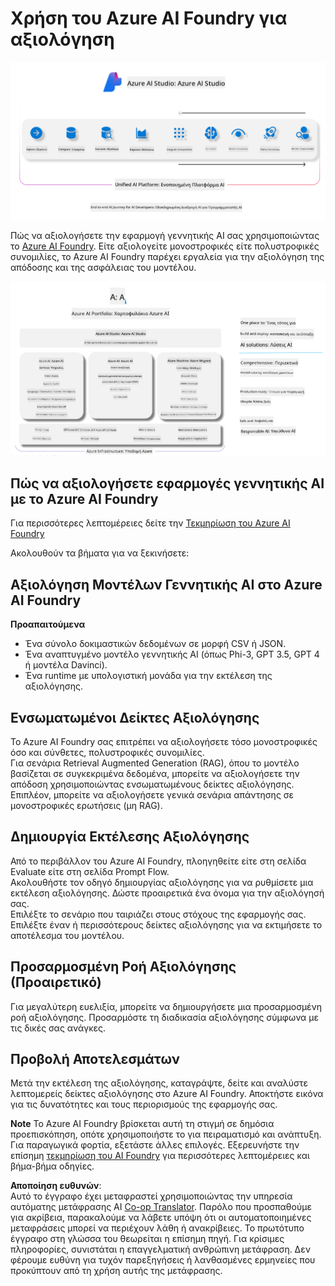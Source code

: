 <!--
CO_OP_TRANSLATOR_METADATA:
{
  "original_hash": "7b4235159486df4000e16b7b46ddfec3",
  "translation_date": "2025-05-09T14:57:36+00:00",
  "source_file": "md/01.Introduction/05/AIFoundry.md",
  "language_code": "el"
}
-->
# **Χρήση του Azure AI Foundry για αξιολόγηση**

![aistudo](../../../../../translated_images/AIFoundry.61da8c74bccc0241ce9a4cb53a170912245871de9235043afcb796ccbc076fdc.el.png)

Πώς να αξιολογήσετε την εφαρμογή γεννητικής AI σας χρησιμοποιώντας το [Azure AI Foundry](https://ai.azure.com?WT.mc_id=aiml-138114-kinfeylo). Είτε αξιολογείτε μονοστροφικές είτε πολυστροφικές συνομιλίες, το Azure AI Foundry παρέχει εργαλεία για την αξιολόγηση της απόδοσης και της ασφάλειας του μοντέλου.

![aistudo](../../../../../translated_images/AIPortfolio.5aaa2b25e9157624a4542fe041d66a96a1c1ec6007e4e5aadd926c6ec8ce18b3.el.png)

## Πώς να αξιολογήσετε εφαρμογές γεννητικής AI με το Azure AI Foundry  
Για περισσότερες λεπτομέρειες δείτε την [Τεκμηρίωση του Azure AI Foundry](https://learn.microsoft.com/azure/ai-studio/how-to/evaluate-generative-ai-app?WT.mc_id=aiml-138114-kinfeylo)

Ακολουθούν τα βήματα για να ξεκινήσετε:

## Αξιολόγηση Μοντέλων Γεννητικής AI στο Azure AI Foundry

**Προαπαιτούμενα**

- Ένα σύνολο δοκιμαστικών δεδομένων σε μορφή CSV ή JSON.  
- Ένα αναπτυγμένο μοντέλο γεννητικής AI (όπως Phi-3, GPT 3.5, GPT 4 ή μοντέλα Davinci).  
- Ένα runtime με υπολογιστική μονάδα για την εκτέλεση της αξιολόγησης.

## Ενσωματωμένοι Δείκτες Αξιολόγησης

Το Azure AI Foundry σας επιτρέπει να αξιολογήσετε τόσο μονοστροφικές όσο και σύνθετες, πολυστροφικές συνομιλίες.  
Για σενάρια Retrieval Augmented Generation (RAG), όπου το μοντέλο βασίζεται σε συγκεκριμένα δεδομένα, μπορείτε να αξιολογήσετε την απόδοση χρησιμοποιώντας ενσωματωμένους δείκτες αξιολόγησης.  
Επιπλέον, μπορείτε να αξιολογήσετε γενικά σενάρια απάντησης σε μονοστροφικές ερωτήσεις (μη RAG).

## Δημιουργία Εκτέλεσης Αξιολόγησης

Από το περιβάλλον του Azure AI Foundry, πλοηγηθείτε είτε στη σελίδα Evaluate είτε στη σελίδα Prompt Flow.  
Ακολουθήστε τον οδηγό δημιουργίας αξιολόγησης για να ρυθμίσετε μια εκτέλεση αξιολόγησης. Δώστε προαιρετικά ένα όνομα για την αξιολόγησή σας.  
Επιλέξτε το σενάριο που ταιριάζει στους στόχους της εφαρμογής σας.  
Επιλέξτε έναν ή περισσότερους δείκτες αξιολόγησης για να εκτιμήσετε το αποτέλεσμα του μοντέλου.

## Προσαρμοσμένη Ροή Αξιολόγησης (Προαιρετικό)

Για μεγαλύτερη ευελιξία, μπορείτε να δημιουργήσετε μια προσαρμοσμένη ροή αξιολόγησης. Προσαρμόστε τη διαδικασία αξιολόγησης σύμφωνα με τις δικές σας ανάγκες.

## Προβολή Αποτελεσμάτων

Μετά την εκτέλεση της αξιολόγησης, καταγράψτε, δείτε και αναλύστε λεπτομερείς δείκτες αξιολόγησης στο Azure AI Foundry. Αποκτήστε εικόνα για τις δυνατότητες και τους περιορισμούς της εφαρμογής σας.

**Note** Το Azure AI Foundry βρίσκεται αυτή τη στιγμή σε δημόσια προεπισκόπηση, οπότε χρησιμοποιήστε το για πειραματισμό και ανάπτυξη. Για παραγωγικά φορτία, εξετάστε άλλες επιλογές. Εξερευνήστε την επίσημη [τεκμηρίωση του AI Foundry](https://learn.microsoft.com/azure/ai-studio/?WT.mc_id=aiml-138114-kinfeylo) για περισσότερες λεπτομέρειες και βήμα-βήμα οδηγίες.

**Αποποίηση ευθυνών**:  
Αυτό το έγγραφο έχει μεταφραστεί χρησιμοποιώντας την υπηρεσία αυτόματης μετάφρασης AI [Co-op Translator](https://github.com/Azure/co-op-translator). Παρόλο που προσπαθούμε για ακρίβεια, παρακαλούμε να λάβετε υπόψη ότι οι αυτοματοποιημένες μεταφράσεις μπορεί να περιέχουν λάθη ή ανακρίβειες. Το πρωτότυπο έγγραφο στη γλώσσα του θεωρείται η επίσημη πηγή. Για κρίσιμες πληροφορίες, συνιστάται η επαγγελματική ανθρώπινη μετάφραση. Δεν φέρουμε ευθύνη για τυχόν παρεξηγήσεις ή λανθασμένες ερμηνείες που προκύπτουν από τη χρήση αυτής της μετάφρασης.